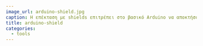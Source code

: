 ```yaml
---
image_url: arduino-shield.jpg
caption: Η επέκταση με shields επιτρέπει στο βασικό Arduino να αποκτήσει νέες δυνατότητες εισόδου (π.χ., joystick) και εξόδου.
title: arduino-shield
categories:
  - tools
---
```

